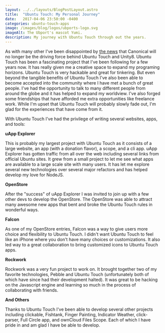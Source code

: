 ```yaml
---
layout: ../../layouts/BlogPostLayout.astro
title:  "Ubuntu Touch: My Personal Journey"
date:   2017-04-06 23:50:00 -0400
categories: ubuntu-touch-apps
image: /images/blog/logos/ubports-logo.svg
imageAlt: The Ubport's mascot Yumi.
description: My journey with Ubuntu Touch through out the years.
---
```


As with many other I've been disappointed by [the news](https://canonical.com/blog/growing-ubuntu-for-cloud-and-iot-rather-than-phone-and-convergence)
that Canonical will no longer be the driving force behind Ubuntu Touch and Unity8.
Ubuntu Touch has been a fascinating project that I've been following for a few years
now. It has really given me a creative space to expand my programing horizons.
Ubuntu Touch is very hackable and great for tinkering. But even beyond the tangible
benefits of Ubuntu Touch I've also been able to become accepted into the community
where I have met a bunch of great people. I've had the opportunity to talk to
many different people from around the globe and it has helped to expand my worldview.
I've also forged some friendships that have afforded me extra opportunities like
freelance work. While I'm upset that Ubuntu Touch will probably slowly fade
out, I'm glad for the experiences that have come from it.

With Ubuntu Touch I've had the privilege of writing several websites, apps, and tools:

**uApp Explorer**

This is probably my largest project with Ubuntu Touch as it consists of a large
website, an app (with a donation flavor), a scope, and a cli app. uApp Explorer
has gotten traffic from all over the web including several links from official
Ubuntu sites. It grew from a small project to let me see what apps are available
to a large scale site with many users. It has let me explore several new technologies
over several major refactors and has helped develop my love for NodeJS.

**OpenStore**

After the "success" of uApp Explorer I was invited to join up with a few other devs
to develop the OpenStore. The OpenStore was able to attract many awesome new apps
that bent and broke the Ubuntu Touch rules in wonderful ways.

**Falcon**

As one of my OpenStore entries, Falcon was a way to give users more choice and
flexibility to Ubuntu Touch. I didn't want Ubuntu Touch to feel like an iPhone
where you don't have many choices or customizations. It also led way to a great
collaboration to bring customized icons to Ubuntu Touch apps.

**Rockwork**

Rockwork was a very fun project to work on. It brought together two of my favorite
technologies, Pebble and Ubuntu Touch (unfortunately both of which have since had
their development halted). It was great to be hacking on the Javascript engine
and learning so much in the process of collaborating with friends.

**And Others**

Thanks to Ubuntu Touch I've been able to develop several other projects including
clickable, Fishtank, Finger Painting, Indicator Weather, click-parser, Full Circle
app, and ownCloud Files Scope. Each of which I have pride in and am glad I have
be able to develop.
